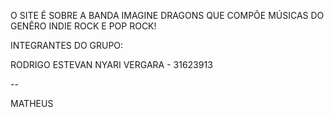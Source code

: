 O SITE É SOBRE A BANDA IMAGINE DRAGONS QUE COMPÕE MÚSICAS
DO GENÊRO INDIE ROCK E POP ROCK!

INTEGRANTES DO GRUPO:

RODRIGO ESTEVAN NYARI VERGARA - 31623913

--

MATHEUS